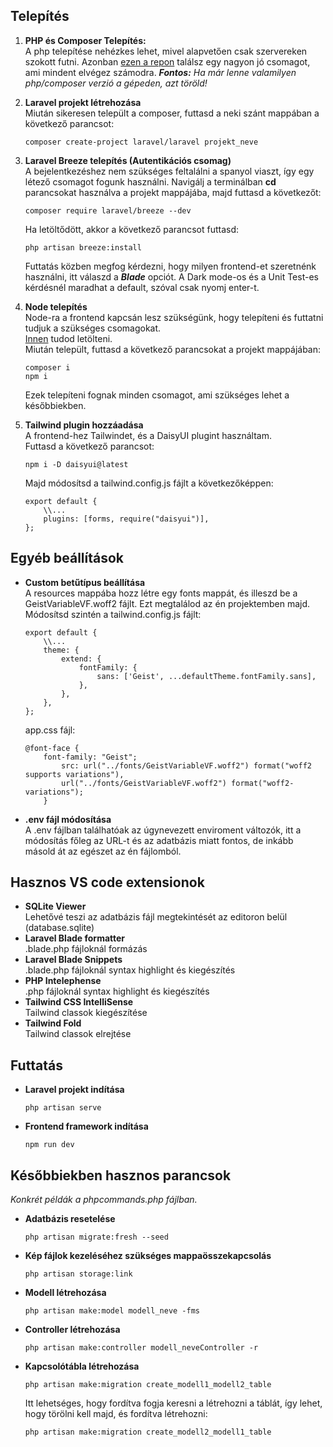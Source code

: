 ﻿## Telepítés

1. **PHP és Composer Telepítés:**\
   A php telepítése nehézkes lehet, mivel alapvetően csak szervereken szokott futni. Azonban [ezen a repon](https://github.com/totadavid95/PhpComposerInstaller) találsz egy nagyon jó csomagot, ami mindent elvégez számodra.
   **_Fontos:_** _Ha már lenne valamilyen php/composer verzió a gépeden, azt töröld!_
2. **Laravel projekt létrehozása**\
   Miután sikeresen települt a composer, futtasd a neki szánt mappában a következő parancsot:

    ```
    composer create-project laravel/laravel projekt_neve
    ```

3. **Laravel Breeze telepítés (Autentikációs csomag)**\
   A bejelentkezéshez nem szükséges feltalálni a spanyol viaszt, így egy létező csomagot fogunk használni.
   Navigálj a terminálban **cd** parancsokat használva a projekt mappájába, majd futtasd a következőt:

    ```
    composer require laravel/breeze --dev
    ```

    Ha letöltődött, akkor a következő parancsot futtasd:

    ```
    php artisan breeze:install
    ```

    Futtatás közben megfog kérdezni, hogy milyen frontend-et szeretnénk használni, itt válaszd a **_Blade_** opciót.
    A Dark mode-os és a Unit Test-es kérdésnél maradhat a default, szóval csak nyomj enter-t.

4. **Node telepítés**\
   Node-ra a frontend kapcsán lesz szükségünk, hogy telepíteni és futtatni tudjuk a szükséges csomagokat.\
   [Innen](https://nodejs.org/en/download/) tudod letölteni.\
   Miután települt, futtasd a következő parancsokat a projekt mappájában:

    ```
    composer i
    npm i
    ```

    Ezek telepíteni fognak minden csomagot, ami szükséges lehet a későbbiekben.

5. **Tailwind plugin hozzáadása**\
   A frontend-hez Tailwindet, és a DaisyUI plugint használtam.\
   Futtasd a következő parancsot:
    ```
    npm i -D daisyui@latest
    ```
    Majd módosítsd a tailwind.config.js fájlt a következőképpen:
    ```
    export default {
        \\...
        plugins: [forms, require("daisyui")],
    };
    ```

## Egyéb beállítások

-   **Custom betűtípus beállítása**\
    A resources mappába hozz létre egy fonts mappát, és illeszd be a GeistVariableVF.woff2 fájlt. Ezt megtalálod az én projektemben majd.\
    Módosítsd szintén a tailwind.config.js fájlt:

    ```
    export default {
        \\...
        theme: {
            extend: {
                fontFamily: {
                    sans: ['Geist', ...defaultTheme.fontFamily.sans],
                },
            },
        },
    };
    ```

    app.css fájl:

    ```
    @font-face {
        font-family: "Geist";
            src: url("../fonts/GeistVariableVF.woff2") format("woff2 supports variations"),
            url("../fonts/GeistVariableVF.woff2") format("woff2-variations");
        }
    ```

-   **.env fájl módosítása**\
    A .env fájlban találhatóak az úgynevezett enviroment változók, itt a módosítás főleg az URL-t és az adatbázis miatt fontos, de inkább másold át az egészet az én fájlomból.

## Hasznos VS code extensionok

-   **SQLite Viewer**\
     Lehetővé teszi az adatbázis fájl megtekintését az editoron belül (database.sqlite)
-   **Laravel Blade formatter**\
     .blade.php fájloknál formázás
-   **Laravel Blade Snippets**\
     .blade.php fájloknál syntax highlight és kiegészítés
-   **PHP Intelephense**\
     .php fájloknál syntax highlight és kiegészítés
-   **Tailwind CSS IntelliSense**\
     Tailwind classok kiegészítése
-   **Tailwind Fold**\
     Tailwind classok elrejtése

## Futtatás

-   **Laravel projekt indítása**
    ```
    php artisan serve
    ```
-   **Frontend framework indítása**
    ```
    npm run dev
    ```

## Későbbiekben hasznos parancsok

_Konkrét példák a phpcommands.php fájlban._

-   **Adatbázis resetelése**
    ```
    php artisan migrate:fresh --seed
    ```
-   **Kép fájlok kezeléséhez szükséges mappaösszekapcsolás**
    ```
    php artisan storage:link
    ```
-   **Modell létrehozása**
    ```
    php artisan make:model modell_neve -fms
    ```
-   **Controller létrehozása**
    ```
    php artisan make:controller modell_neveController -r
    ```
-   **Kapcsolótábla létrehozása**

    ```
    php artisan make:migration create_modell1_modell2_table
    ```

    Itt lehetséges, hogy fordítva fogja keresni a létrehozni a táblát, így lehet, hogy törölni kell majd, és fordítva létrehozni:

    ```
    php artisan make:migration create_modell2_modell1_table
    ```
